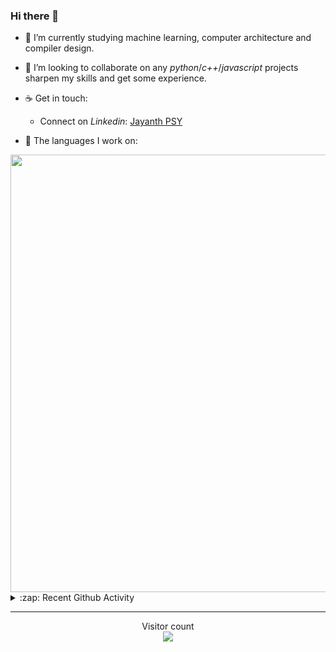 ### Hi there 👋

- 🌱 I’m currently studying machine learning, computer architecture and compiler design.

- 👯 I’m looking to collaborate on any *python*/*c++*/*javascript* projects sharpen my skills and get some experience.

- ☕ Get in touch:
  +  Connect on *Linkedin*: [Jayanth PSY](https://www.linkedin.com/in/jayanth-p-b3924812a/)

<!--- ⚡ Fun fact: *Python* is older than *C++* and *Java*. -->

- :memo: The languages I work on: 

<img src="https://wakatime.com/share/@j_tesla/bdf4246a-6e44-4441-87e6-ea13fc96a824.png" width="700"/>

<details>
  <summary>:zap: Recent Github Activity</summary>
  
<!--START_SECTION:activity-->
1. ❌ Closed PR [#56](https://github.com/j-tesla/blog-list/pull/56) in [j-tesla/blog-list](https://github.com/j-tesla/blog-list)
2. 🎉 Merged PR [#57](https://github.com/j-tesla/blog-list/pull/57) in [j-tesla/blog-list](https://github.com/j-tesla/blog-list)
3. 💪 Opened PR [#56](https://github.com/j-tesla/blog-list/pull/56) in [j-tesla/blog-list](https://github.com/j-tesla/blog-list)
4. 🗣 Commented on [#53](https://github.com/j-tesla/blog-list/issues/53) in [j-tesla/blog-list](https://github.com/j-tesla/blog-list)
5. 🎉 Merged PR [#55](https://github.com/j-tesla/blog-list/pull/55) in [j-tesla/blog-list](https://github.com/j-tesla/blog-list)
<!--END_SECTION:activity-->

</details>

-----

<p align="center"> 
  Visitor count<br>
  <img src="https://profile-counter.glitch.me/j-tesla/count.svg" />
</p>












<!--
**j-tesla/j-tesla** is a ✨ _special_ ✨ repository because its `README.md` (this file) appears on your GitHub profile.

Here are some ideas to get you started:

- 🔭 I’m currently working on ...
- 🌱 I’m currently learning ...
- 👯 I’m looking to collaborate on ...
- 🤔 I’m looking for help with ...
- 💬 Ask me about ...
- 📫 How to reach me: ...
- 😄 Pronouns: ...
- ⚡ Fun fact: ...
-->

